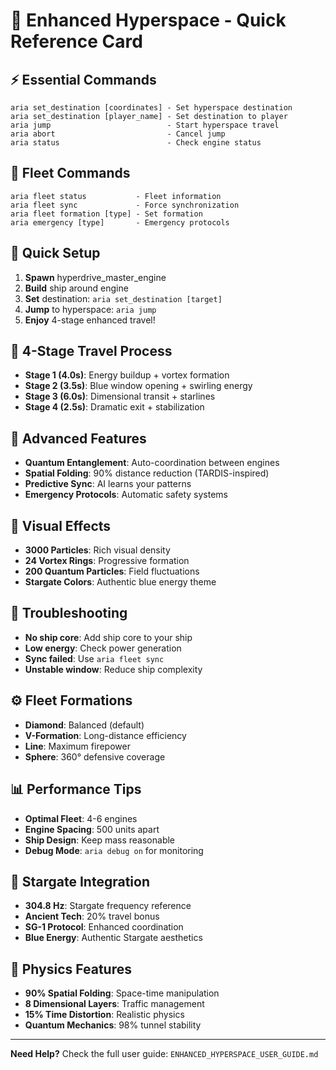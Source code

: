 # 🚀 Enhanced Hyperspace - Quick Reference Card

## ⚡ Essential Commands
```
aria set_destination [coordinates] - Set hyperspace destination
aria set_destination [player_name] - Set destination to player
aria jump                          - Start hyperspace travel
aria abort                         - Cancel jump
aria status                        - Check engine status
```

## 🔧 Fleet Commands
```
aria fleet status           - Fleet information
aria fleet sync             - Force synchronization
aria fleet formation [type] - Set formation
aria emergency [type]       - Emergency protocols
```

## 🎯 Quick Setup
1. **Spawn** hyperdrive_master_engine
2. **Build** ship around engine
3. **Set** destination: `aria set_destination [target]`
4. **Jump** to hyperspace: `aria jump`
5. **Enjoy** 4-stage enhanced travel!

## 🌟 4-Stage Travel Process
- **Stage 1 (4.0s)**: Energy buildup + vortex formation
- **Stage 2 (3.5s)**: Blue window opening + swirling energy
- **Stage 3 (6.0s)**: Dimensional transit + starlines
- **Stage 4 (2.5s)**: Dramatic exit + stabilization

## 🔬 Advanced Features
- **Quantum Entanglement**: Auto-coordination between engines
- **Spatial Folding**: 90% distance reduction (TARDIS-inspired)
- **Predictive Sync**: AI learns your patterns
- **Emergency Protocols**: Automatic safety systems

## 🎨 Visual Effects
- **3000 Particles**: Rich visual density
- **24 Vortex Rings**: Progressive formation
- **200 Quantum Particles**: Field fluctuations
- **Stargate Colors**: Authentic blue energy theme

## 🚨 Troubleshooting
- **No ship core**: Add ship core to your ship
- **Low energy**: Check power generation
- **Sync failed**: Use `aria fleet sync`
- **Unstable window**: Reduce ship complexity

## ⚙️ Fleet Formations
- **Diamond**: Balanced (default)
- **V-Formation**: Long-distance efficiency
- **Line**: Maximum firepower
- **Sphere**: 360° defensive coverage

## 📊 Performance Tips
- **Optimal Fleet**: 4-6 engines
- **Engine Spacing**: 500 units apart
- **Ship Design**: Keep mass reasonable
- **Debug Mode**: `aria debug on` for monitoring

## 🎯 Stargate Integration
- **304.8 Hz**: Stargate frequency reference
- **Ancient Tech**: 20% travel bonus
- **SG-1 Protocol**: Enhanced coordination
- **Blue Energy**: Authentic Stargate aesthetics

## 🔮 Physics Features
- **90% Spatial Folding**: Space-time manipulation
- **8 Dimensional Layers**: Traffic management
- **15% Time Distortion**: Realistic physics
- **Quantum Mechanics**: 98% tunnel stability

---
**Need Help?** Check the full user guide: `ENHANCED_HYPERSPACE_USER_GUIDE.md`
